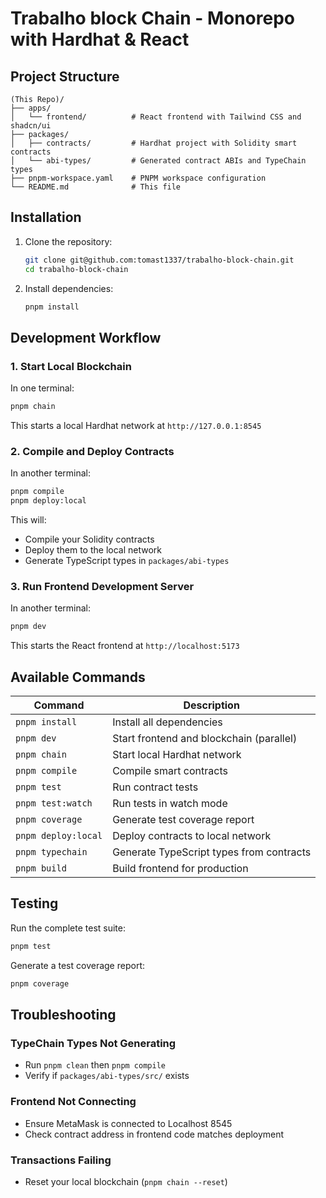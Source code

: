 # Trabalho block Chain - Monorepo with Hardhat & React

## Project Structure

```
(This Repo)/
├── apps/
│   └── frontend/          # React frontend with Tailwind CSS and shadcn/ui
├── packages/
│   ├── contracts/         # Hardhat project with Solidity smart contracts
│   └── abi-types/         # Generated contract ABIs and TypeChain types
├── pnpm-workspace.yaml    # PNPM workspace configuration
└── README.md              # This file
```

## Installation

1. Clone the repository:

   ```bash
   git clone git@github.com:tomast1337/trabalho-block-chain.git
   cd trabalho-block-chain
   ```

2. Install dependencies:
   ```bash
   pnpm install
   ```

## Development Workflow

### 1. Start Local Blockchain

In one terminal:

```bash
pnpm chain
```

This starts a local Hardhat network at `http://127.0.0.1:8545`

### 2. Compile and Deploy Contracts

In another terminal:

```bash
pnpm compile
pnpm deploy:local
```

This will:

- Compile your Solidity contracts
- Deploy them to the local network
- Generate TypeScript types in `packages/abi-types`

### 3. Run Frontend Development Server

In another terminal:

```bash
pnpm dev
```

This starts the React frontend at `http://localhost:5173`

## Available Commands

| Command             | Description                              |
| ------------------- | ---------------------------------------- |
| `pnpm install`      | Install all dependencies                 |
| `pnpm dev`          | Start frontend and blockchain (parallel) |
| `pnpm chain`        | Start local Hardhat network              |
| `pnpm compile`      | Compile smart contracts                  |
| `pnpm test`         | Run contract tests                       |
| `pnpm test:watch`   | Run tests in watch mode                  |
| `pnpm coverage`     | Generate test coverage report            |
| `pnpm deploy:local` | Deploy contracts to local network        |
| `pnpm typechain`    | Generate TypeScript types from contracts |
| `pnpm build`        | Build frontend for production            |

## Testing

Run the complete test suite:

```bash
pnpm test
```

Generate a test coverage report:

```bash
pnpm coverage
```

## Troubleshooting

### TypeChain Types Not Generating

- Run `pnpm clean` then `pnpm compile`
- Verify if `packages/abi-types/src/` exists

### Frontend Not Connecting

- Ensure MetaMask is connected to Localhost 8545
- Check contract address in frontend code matches deployment

### Transactions Failing

- Reset your local blockchain (`pnpm chain --reset`)
